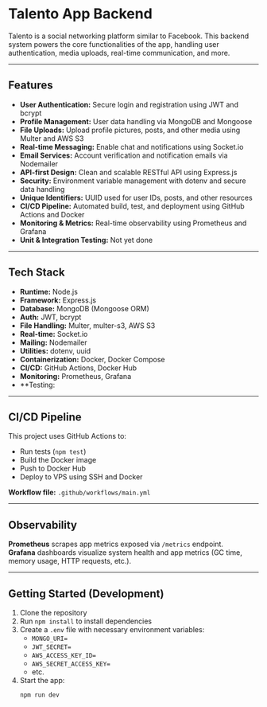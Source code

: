 # Talento App Backend

Talento is a social networking platform similar to Facebook. This backend system powers the core functionalities of the app, handling user authentication, media uploads, real-time communication, and more.

---

## Features

- **User Authentication:** Secure login and registration using JWT and bcrypt
- **Profile Management:** User data handling via MongoDB and Mongoose
- **File Uploads:** Upload profile pictures, posts, and other media using Multer and AWS S3
- **Real-time Messaging:** Enable chat and notifications using Socket.io
- **Email Services:** Account verification and notification emails via Nodemailer
- **API-first Design:** Clean and scalable RESTful API using Express.js
- **Security:** Environment variable management with dotenv and secure data handling
- **Unique Identifiers:** UUID used for user IDs, posts, and other resources
- **CI/CD Pipeline:** Automated build, test, and deployment using GitHub Actions and Docker
- **Monitoring & Metrics:** Real-time observability using Prometheus and Grafana
- **Unit & Integration Testing:** Not yet done

---

## Tech Stack

- **Runtime:** Node.js
- **Framework:** Express.js
- **Database:** MongoDB (Mongoose ORM)
- **Auth:** JWT, bcrypt
- **File Handling:** Multer, multer-s3, AWS S3
- **Real-time:** Socket.io
- **Mailing:** Nodemailer
- **Utilities:** dotenv, uuid
- **Containerization:** Docker, Docker Compose
- **CI/CD:** GitHub Actions, Docker Hub
- **Monitoring:** Prometheus, Grafana
- **Testing:

---

## CI/CD Pipeline

This project uses GitHub Actions to:

- Run tests (`npm test`)
- Build the Docker image
- Push to Docker Hub
- Deploy to VPS using SSH and Docker

**Workflow file:** `.github/workflows/main.yml`

---

## Observability

**Prometheus** scrapes app metrics exposed via `/metrics` endpoint.  
**Grafana** dashboards visualize system health and app metrics (GC time, memory usage, HTTP requests, etc.).

---

## Getting Started (Development)

1. Clone the repository
2. Run `npm install` to install dependencies
3. Create a `.env` file with necessary environment variables:
   - `MONGO_URI=`
   - `JWT_SECRET=`
   - `AWS_ACCESS_KEY_ID=`
   - `AWS_SECRET_ACCESS_KEY=`
   - etc.
4. Start the app:
   ```bash
   npm run dev
